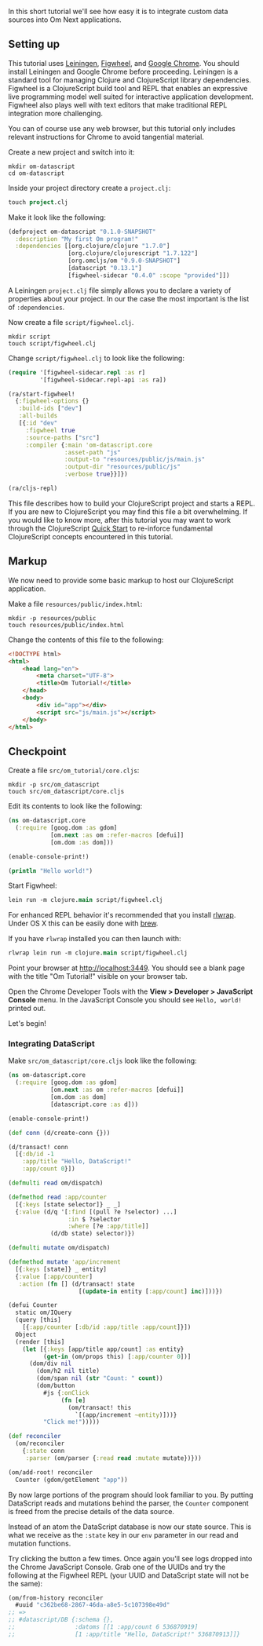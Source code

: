 In this short tutorial we'll see how easy it is to integrate custom
data sources into Om Next applications.

## Setting up

This tutorial uses [Leiningen](http://leiningen.org),
[Figwheel](https://www.youtube.com/watch?v=j-kj2qwJa_E), and
[Google Chrome](http://www.google.com/chrome/). You should install
Leiningen and Google Chrome before proceeding. Leiningen is a
standard tool for managing Clojure and ClojureScript library
dependencies. Figwheel is a ClojureScript build tool and REPL that
enables an expressive live programming model well suited for
interactive application development. Figwheel also plays well with
text editors that make traditional REPL integration more challenging.

You can of course use any web browser, but this tutorial only includes
relevant instructions for Chrome to avoid tangential material.

Create a new project and switch into it:

```shell
mkdir om-datascript
cd om-datascript
```

Inside your project directory create a `project.clj`:

```clj
touch project.clj
```

Make it look like the following:

```clj
(defproject om-datascript "0.1.0-SNAPSHOT"
  :description "My first Om program!"
  :dependencies [[org.clojure/clojure "1.7.0"]
                 [org.clojure/clojurescript "1.7.122"]
                 [org.omcljs/om "0.9.0-SNAPSHOT"]
                 [datascript "0.13.1"]
                 [figwheel-sidecar "0.4.0" :scope "provided"]])
```

A Leiningen `project.clj` file simply allows you to declare a variety
of properties about your project. In our the case the most important
is the list of `:dependencies`.

Now create a file `script/figwheel.clj`.

```shell
mkdir script
touch script/figwheel.clj
```

Change `script/figwheel.clj` to look like the following:

```clj
(require '[figwheel-sidecar.repl :as r]
         '[figwheel-sidecar.repl-api :as ra])

(ra/start-figwheel!
  {:figwheel-options {}
   :build-ids ["dev"]
   :all-builds
   [{:id "dev"
     :figwheel true
     :source-paths ["src"]
     :compiler {:main 'om-datascript.core
                :asset-path "js"
                :output-to "resources/public/js/main.js"
                :output-dir "resources/public/js"
                :verbose true}}]})

(ra/cljs-repl)
```

This file describes how to build your ClojureScript project and starts
a REPL. If you are new to ClojureScript you may find this file a bit
overwhelming. If you would like to know more, after this tutorial you
may want to work through the ClojureScript
[Quick Start](https://github.com/clojure/clojurescript/wiki/Quick-Start)
to re-inforce fundamental ClojureScript concepts encountered in this
tutorial.

## Markup

We now need to provide some basic markup to host our ClojureScript
application.

Make a file `resources/public/index.html`:

```shell
mkdir -p resources/public
touch resources/public/index.html
```

Change the contents of this file to the following:

```html
<!DOCTYPE html>
<html>
    <head lang="en">
        <meta charset="UTF-8">
        <title>Om Tutorial!</title>
    </head>
    <body>
        <div id="app"></div>
        <script src="js/main.js"></script>
    </body>
</html>
```

## Checkpoint

Create a file `src/om_tutorial/core.cljs`:

```shell
mkdir -p src/om_datascript
touch src/om_datascript/core.cljs
```

Edit its contents to look like the following:

```clj
(ns om-datascript.core
  (:require [goog.dom :as gdom]
            [om.next :as om :refer-macros [defui]]
            [om.dom :as dom]))

(enable-console-print!)

(println "Hello world!")
```

Start Figwheel:

```clj
lein run -m clojure.main script/figwheel.clj
```

For enhanced REPL behavior it's recommended that you install
[rlwrap](http://utopia.knoware.nl/~hlub/uck/rlwrap/). Under OS X this
can be easily done with [brew](http://brew.sh).

If you have `rlwrap` installed you can then launch with:

```clj
rlwrap lein run -m clojure.main script/figwheel.clj
```

Point your browser at
[http://localhost:3449](http://localhost:3449). You should see a blank
page with the title "Om Tutorial!" visible on your browser tab.

Open the Chrome Developer Tools with the **View > Developer >
JavaScript Console** menu. In the JavaScript Console you should see
`Hello, world!` printed out.

Let's begin!

### Integrating DataScript

Make `src/om_datascript/core.cljs` look like the following:

```clj
(ns om-datascript.core
  (:require [goog.dom :as gdom]
            [om.next :as om :refer-macros [defui]]
            [om.dom :as dom]
            [datascript.core :as d]))

(enable-console-print!)

(def conn (d/create-conn {}))

(d/transact! conn
  [{:db/id -1
    :app/title "Hello, DataScript!"
    :app/count 0}])

(defmulti read om/dispatch)

(defmethod read :app/counter
  [{:keys [state selector]} _ _]
  {:value (d/q '[:find [(pull ?e ?selector) ...]
                 :in $ ?selector
                 :where [?e :app/title]]
            (d/db state) selector)})

(defmulti mutate om/dispatch)

(defmethod mutate 'app/increment
  [{:keys [state]} _ entity]
  {:value [:app/counter]
   :action (fn [] (d/transact! state
                    [(update-in entity [:app/count] inc)]))})

(defui Counter
  static om/IQuery
  (query [this]
    [{:app/counter [:db/id :app/title :app/count]}])
  Object
  (render [this]
    (let [{:keys [app/title app/count] :as entity}
          (get-in (om/props this) [:app/counter 0])]
      (dom/div nil
        (dom/h2 nil title)
        (dom/span nil (str "Count: " count))
        (dom/button
          #js {:onClick
               (fn [e]
                 (om/transact! this
                   `[(app/increment ~entity)]))}
          "Click me!")))))

(def reconciler
  (om/reconciler
    {:state conn
     :parser (om/parser {:read read :mutate mutate})}))

(om/add-root! reconciler
  Counter (gdom/getElement "app"))
```

By now large portions of the program should look familiar to you. By
putting DataScript reads and mutations behind the parser, the `Counter`
component is freed from the precise details of the data source.

Instead of an atom the DataScript database is now our state
source. This is what we receive as the `:state` key in our `env`
parameter in our read and mutation functions.

Try clicking the button a few times. Once again you'll see logs
dropped into the Chrome JavaScript Console. Grab one of the UUIDs
and try the following at the Figwheel REPL (your UUID and DataScript
state will not be the same):

```clj
(om/from-history reconciler
  #uuid "c362be68-2867-46da-a8e5-5c107398e49d"
;; =>
;; #datascript/DB {:schema {},
;;                 :datoms [[1 :app/count 6 536870919]
;;                 [1 :app/title "Hello, DataScript!" 536870913]]}
```
